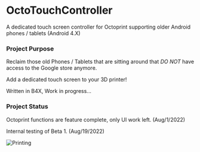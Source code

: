 # OctoTouchController
A dedicated touch screen controller for Octoprint supporting older Android phones / tablets (Android 4.X) 

### Project Purpose
Reclaim those old Phones / Tablets that are sitting around that *DO NOT* have access to the Google store anymore.

Add a dedicated touch screen to your 3D printer!

Written in B4X, Work in progress... 

### Project Status
Octoprint functions are feature complete, only UI work left. (Aug/1/2022)

Internal testing of Beta 1. (Aug/19/2022)

![](/repository/github_pics/print.jpg?raw=true "Printing")  
